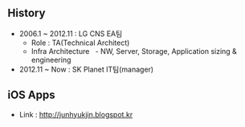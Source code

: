 ## History
 + 2006.1 ~ 2012.11 : LG CNS EA팀
   - Role : TA(Technical Architect)
   - Infra Architecture
   - NW, Server, Storage, Application sizing & engineering
 + 2012.11 ~ Now : SK Planet IT팀(manager)

## iOS Apps
 + Link : http://junhyukjin.blogspot.kr
